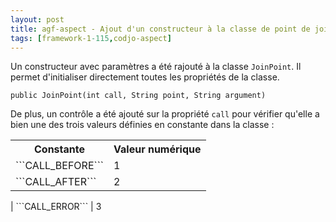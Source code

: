 ```yaml
---
layout: post
title: agf-aspect - Ajout d'un constructeur à la classe de point de jointure
tags: [framework-1-115,codjo-aspect]
---
```

Un constructeur avec paramètres a été rajouté à la classe ```JoinPoint```. Il permet d'initialiser directement toutes les propriétés de la classe.

```
public JoinPoint(int call, String point, String argument)
```

De plus, un contrôle a été ajouté sur la propriété ```call``` pour vérifier qu'elle a bien une des trois valeurs définies en constante dans la classe :
<table>
<tr>
<th>Constante</th><th>Valeur numérique</th></tr>
<tr>
<td> ```CALL_BEFORE``` </td>
<td> 1 </td>
</tr>
<tr>
<td> ```CALL_AFTER```  </td>
<td> 2 </td>
</tr>
</table>
| ```CALL_ERROR```  | 3 